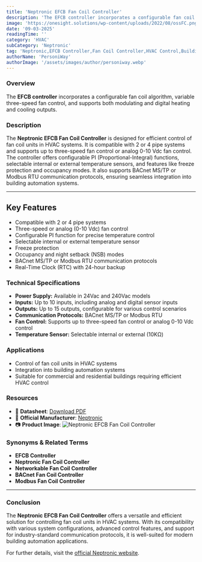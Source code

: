 ```yaml
---
title: 'Neptronic EFCB Fan Coil Controller'
description: 'The EFCB controller incorporates a configurable fan coil algorithm, variable three-speed fan control, and supports both modulating and digital heating and cooling outputs.'
image: 'https://onesight.solutions/wp-content/uploads/2022/08/ossFC.png'
date: '09-03-2025'
readingTime: ''
category: 'HVAC'
subCategory: 'Neptronic'
tag: 'Neptronic,EFCB Controller,Fan Coil Controller,HVAC Control,Building Automation,BACnet,Modbus'
authorName: 'PersoniWay'
authorImage: '/assets/images/author/personiway.webp'
---
```


### **Overview**
The **EFCB controller** incorporates a configurable fan coil algorithm, variable three-speed fan control, and supports both modulating and digital heating and cooling outputs.

### **Description**
The **Neptronic EFCB Fan Coil Controller** is designed for efficient control of fan coil units in HVAC systems. It is compatible with 2 or 4 pipe systems and supports up to three-speed fan control or analog 0-10 Vdc fan control. The controller offers configurable PI (Proportional-Integral) functions, selectable internal or external temperature sensors, and features like freeze protection and occupancy modes. It also supports BACnet MS/TP or Modbus RTU communication protocols, ensuring seamless integration into building automation systems.

---

## **Key Features**
- Compatible with 2 or 4 pipe systems
- Three-speed or analog (0-10 Vdc) fan control
- Configurable PI function for precise temperature control
- Selectable internal or external temperature sensor
- Freeze protection
- Occupancy and night setback (NSB) modes
- BACnet MS/TP or Modbus RTU communication protocols
- Real-Time Clock (RTC) with 24-hour backup

### **Technical Specifications**
- **Power Supply:** Available in 24Vac and 240Vac models
- **Inputs:** Up to 10 inputs, including analog and digital sensor inputs
- **Outputs:** Up to 15 outputs, configurable for various control scenarios
- **Communication Protocols:** BACnet MS/TP or Modbus RTU
- **Fan Control:** Supports up to three-speed fan control or analog 0-10 Vdc control
- **Temperature Sensor:** Selectable internal or external (10KΩ)

### **Applications**

- Control of fan coil units in HVAC systems
- Integration into building automation systems
- Suitable for commercial and residential buildings requiring efficient HVAC control

### **Resources**

- 📄 **Datasheet**: [Download PDF](https://www.neptronic.com/controls/PDF/20210908/EFCB_EBL_210618.pdf)
- 🏢 **Official Manufacturer**: [Neptronic](https://www.neptronic.com)
- 📷 **Product Image**:
  ![Neptronic EFCB Fan Coil Controller](https://onesight.solutions/wp-content/uploads/2022/08/ossFC.png)

### **Synonyms & Related Terms**
- **EFCB Controller**
- **Neptronic Fan Coil Controller**
- **Networkable Fan Coil Controller**
- **BACnet Fan Coil Controller**
- **Modbus Fan Coil Controller**

---

### **Conclusion**

The **Neptronic EFCB Fan Coil Controller** offers a versatile and efficient solution for controlling fan coil units in HVAC systems. With its compatibility with various system configurations, advanced control features, and support for industry-standard communication protocols, it is well-suited for modern building automation applications.

For further details, visit the [official Neptronic website](https://www.neptronic.com).
